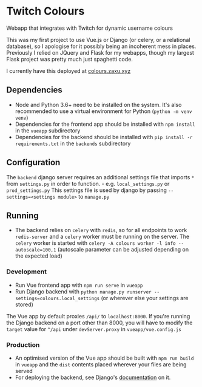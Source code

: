 # Twitch Colours
Webapp that integrates with Twitch for dynamic username colours

This was my first project to use Vue.js or Django (or celery, or a relational database), so I apologise for it possibly being an incoherent mess in places. Previously I relied on JQuery and Flask for my webapps, though my largest Flask project was pretty much just spaghetti code.

I currently have this deployed at [colours.zaxu.xyz](https://colours.zaxu.xyz)

## Dependencies
- Node and Python 3.6+ need to be installed on the system. It's also recommended to use a virtual environment for Python (`python -m venv venv`)
- Dependencies for the frontend app should be installed with `npm install` in the `vueapp` subdirectory
- Dependencies for the backend should be installed with `pip install -r requirements.txt` in the `backends` subdirectory

## Configuration
The `backend` django server requires an additional settings file that imports `*` from `settings.py` in order to function. - e.g. `local_settings.py` or `prod_settings.py` This settings file is used by django by passing `--settings=<settings module>` to `manage.py`

## Running
- The backend relies on `celery` with `redis`, so for all endpoints to work `redis-server` and a `celery` worker must be running on the server. The `celery` worker is started with `celery -A colours worker -l info --autoscale=100,1` (autoscale parameter can be adjusted depending on the expected load)

### Development
- Run Vue frontend app with `npm run serve` in `vueapp`
- Run Django backend with `python manage.py runserver --settings=colours.local_settings` (or wherever else your settings are stored)

The Vue app by default proxies `/api/` to `localhost:8000`. If you're running the Django backend on a port other than 8000, you will have to modify the `target` value for `^/api` under `devServer.proxy` in `vueapp/vue.config.js`

### Production
- An optimised version of the Vue app should be built with `npm run build` in `vueapp` and the `dist` contents placed wherever your files are being served
- For deploying the backend, see Django's [documentation](https://docs.djangoproject.com/en/3.0/howto/deployment/wsgi/) on it.

